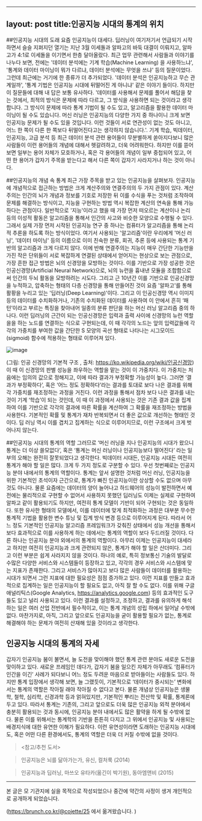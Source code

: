 
---
layout: post
title:인공지능 시대의 통계의 위치
---

##인공지능 시대의 도래
요즘 인공지능이 대세다. 딥러닝이 여기저기서 언급되기 시작하면서 슬슬 지펴지던 열기는 지난 3월 이세돌과 알파고의 바둑 대결이 이뤄지고, 알파고가 4:1로 이세돌을 이기면서 한층 달아올랐다. 최근 업무 관련해서 사람들과 이야기를 나누다 보면, 전에는 '데이터 분석에는 기계 학습(Machine Learning) 을 사용하느냐', '통계와 데이터 마이닝이 뭐가 다르냐, 데이터 분석에는 무엇을 쓰냐' 등의 질문이었다. 그런데 최근에는 거기에 한 종류가 더 추가되었다. '데이터 분석은 인공지능하고 무슨 관계일까', '통계 기법은 인공지능 시대에 뒤떨어진 게 아니냐' 같은 이야기 들이다.
하지만 이 질문들에 대해 내 답은 보통 유사하다. '데이터를 사용해서 문제를 풀어서 해답을 찾는 것에서, 최적의 방식은 문제에 따라 다르고, 그 방식을 사용하면 되는 것이라고 생각합니다. 그 방식이 문제에 따라 통계 기법이 될 수도 있고, 알고리즘을 활용한 데이터 마이닝이 될 수도 있습니다. 머신 러닝은 인공지능의 다양한 가지 중 하나이니 크게 보면 인공지능 문제가 될 수도 있을 것입니다. 이런 것들이 서로 연관성이 없는 것도 아니고, 어느 한 쪽이 다른 한 쪽보다 뒤떨어진다고는 생각하지 않습니다.'. 기계 학습, 빅데이터, 인공지능, 고급 분석 등 최근 데이터 분석 관련 용어들이 무분별하게 쏟아지다보니 많은 사람들이 이런 용어들의 개념에 대해서 헷갈려하고, 더욱 어려워한다. 하지만 이를 뜯어보면 일부는 용어 자체가 모호하거나, 혹은 각 용어들의 개념이 일부 중첩되어 있고, 어떤 한 용어가 갑자기 주목을 받는다고 해서 다른 쪽이 갑자기 사라지거나 하는 것이 아니다. 

##인공지능의 개념 속 통계
 최근 가장 주목을 받고 있는 인공지능을 살펴보자. 인공지능에 개념적으로 접근하는 방법은 크게 계산주의와 연결주의의 두 가지 관점이 있다. 계산주의는 인간의 뇌가 개념과 정보를 기호로 저장한 뒤 이를 수식을 푸는 것처럼 조작하여 문제를 해결하는 방식이고, 지능을 구현하는 방법 역시 복잡한 계산의 연속을 통해 가능하다는 관점이다. 일반적으로 '지능'이라고 했을 때 가장 먼저 떠오르는 계산이나 논리 등의 이성적 활동은 알고리즘을 통해서 인간의 사고와 비슷한 모양으로 수행될 수 있다. 그래서 실제 가장 먼저 시작된 인공지능 연구 중 하나는 컴퓨터가 알고리즘을 통해 논리적 추론을 하도록 하는 방식이었다. 여기서 사용되는 '알고리즘'이란 우리에게 '머신 러닝', '데이터 마이닝' 등의 이름으로 이미 친숙한 분류, 회귀, 추론 등에 사용되는 통계 기반의 알고리즘과 크게 다르지 않다. 
이에 반해 연결주의는 지능이 매우 간단한 기능만을 가진 작은 단위들이 서로 복잡하게 연결된 상태에서 얻어지는 현상으로 보는 관점으로, 가장 흔한 접근 방법은 뇌의 신경망을 모방하는 것이다. 이를 기반으로 가장 성공한 것은 인공신경망(Artificial Neural Network)으로, 뇌의 뉴런을 흉내낸 모듈을 조합함으로써 인간의 두뇌 활동을 모방하려는 시도다. 그리고 근 10년간 이를 기반으로 인공신경망을 누적하고, 압축하는 형태의 다층 신경망을 통해 만들어진 것이 요즘 '알파고'를 통해 활황을 누리고 있는 '딥러닝(Deep Learning)'이다. 그리고 이 인공신경망 역시 이미지 등의 데이터를 수치화하거나, 기존의 수치화된 데이터를 사용하여 이 안에서 흔히 ‘패턴’이라고 부르는 특징을 찾아내어 일종의 분류 판단을 하는 머신 러닝 알고리즘 중의 하나다. 이런 딥러닝의 근간이 되는 인공신경망은 입력과 출력 사이에 신경망의 뉴런 역할을을 하는 노드를 연결하는 식으로 구현되는데, 이 때 각각의 노드는 앞의 입력값들에 각각의 가중치를 부여한 값을 간단한 S 모양의 곡선 형태로 나타나는 시그모이드(sigmoid) 함수에 적용하는 형태로 이루어져 있다. 

![image](https://t1.daumcdn.net/thumb/R1280x0/?fname=http://t1.daumcdn.net/brunch/service/user/GxW/image/5sG7_qGEi1NJl3mekIelsxzwu_4.png)

(그림: 인공 신경망의 기본적 구조 , 출처: <https://ko.wikipedia.org/wiki/인공신경망>)
이 때 이 신경망의 판별 성능을 좌우하는 역할을 맡는 것이 이 가중치다. 이 가중치는 처음에는 임의의 값으로 정해지고, 이에 따라 결과가 부정확할 가능성이 높다. 그러면  ‘결과가 부정확하다’, 혹은 ‘어느 정도 정확하다’라는 결과를 토대로 보다 나은 결과를 위해 각 가중치를 재조정하는 과정을 거친다. 이런 과정을 통해서 점차 보다 나은 결과를 내는 것이 기계 ‘학습’이 되는 것인데, 이 때 이 과정에서 사용되는 것은 기존 결과 값을 집계하여 이를 기반으로 각각의 결과에 따른 확률을 계산하여 그 확률을 재조정하는 방법을 사용한다. 기본적인 확률 및 통계가 재차 반복되면서 더 좋은 값으로  개선하는 형태인 것이다. 딥 러닝 역시 이를 겹치고 집계하는 식으로 이루어지므로, 이런 구조에서 크게 벗어나지 않는다. 

##인공지능 시대의 통계의 역할
그러므로 ‘머신 러닝을 지나 인공지능의 시대가 왔으니 통계는 더 이상 쓸모없다’, 혹은 ‘통계는 머신 러닝이나 인공지능보다 떨어진다’ 라는 일부의 오해는 완전히 잘못되었다고 생각한다. 빅데이터 시대든, 인공지능 시대든 여전히 통계가 해야 할 일은 많다.  크게 두 가지 정도로 구분할 수 있다. 우선 첫번째로는 인공지능 분야 내에서의 통계의 역할이다. 통계는 앞서 설명한 것처럼  머신 러닝, 인공지능을 위한 기본적인 초석이자 근간으로, 통계가 빠진 인공지능이란 상상할 수도 없으며 아무 것도 아니다. 물론 요즘에는 데이터의 양이 늘어나고 하드웨어의 성능이 발전하면서 예전에는 물리적으로 구현할 수 없어서 사용하지 못했던 딥러닝도 이제는 실제로 구현하여 알파고 같이 활용되기도 하지만, 여전히 통계 모델이 기반이 되어 구현되는 것은 동일하다. 또한 유사한 형태의 모델에서, 이를 데이터에 맞게 최적화하는 과정은 대부분 무수한 통계적 기법을 활용한 변수 튜닝 및 집계 방식 변경 등으로 이루어지게 된다. 따라서 어느 정도 기본적인 인공지능 알고리즘 프레임워크가 갖춰진 상태에서 성능 개선을 통해서 보다 효과적으로 이를 사용하게 하는 데에서는 통계의 역할이 보다 두드러질 것이다.
다른 하나는 인공지능 분야 외에서의 통계의 역할이다. 아무리 이제는 인공지능이 대세라고 하지만 여전히 인공지능과 크게 관련되지 않은, 통계가 해야 할 일은 산더미다. 그리고 이런 부분은 쉽게 사라지지 않을 것이다. 하나의 예로, 특히 정보통신 기술의 발달로 수많은 다양한 서비스와 시스템들이 등장하고 있고, 각각의 경우 서비스와 시스템에 맞는 지표가 존재한다. 그리고 서비스가 많아지고 보다 많은 사람들이 데이터를 활용하는 시대가 되면서 그런 지표에 대한 필요성은 점점 증가하고 있다. 이런 지표를 만들고 효과적으로 집계하는 일은 인공지능이 할 필요도 없고, 아직 잘 할 수도 없다. 이를 위해 구글 애널리틱스(Google Analytics, https://analytics.google.com) 등의 효과적인 도구들도 있고 널리 사용되고 있다. 이런 결과를 설정하고, 조정하고, 결과를 유의하게 해석하는 일은 여러 산업 전반에서 필수적이고, 이는 통계 개념의 성립 하에서 일어날 수밖에 없다. 마찬가지로, 아직, 그리고 앞으로도 인공지능을 굳이 활용할 필요가 없는, 통계로 해결해야 하는 문제가 여전히 산재해 있을 것이라고 생각한다.

## 인공지능 시대의 통계의 자세
 갑자기 인공지능 붐이 불면서, 늘 도전을 맞이해야 했던 통계 관련 분야도 새로운 도전을 맞이하고 있다. 새로운 프레임인 데다가, 갑자기 붐을 일으킨 자체가 아무래도 ‘컴퓨터가 인간을 이긴’ 사례가 되다보니 어느 정도 두려운 마음으로 받아들이는 사람들도 있다. 하지만 통계 입장에서 생각해 보면, 늘 그랬듯이, 기본적으로 ‘데이터가 중시되는’ 변화에서는 통계의 역할은 작아질 래야 작아질 수 없다고 본다. 물론 개념상 인공지능은 생물학, 철학, 심리학, 신경과학 등과 얽혀있지만, 기본적인 뿌리는 전산학 및 확률, 통계론에 두고 있다. 따라서 통계는 기존의, 그리고 앞으로도 더욱 많은 인공지능 외적 분야에서 충분히 활용되는 것과 동시에, 인공지능 분야 내에서도 많은 활약을 하게 될 수밖에 없다. 물론 이를 위해서는 통계학의 기반을 튼튼히 다지고 그 위에서 인공지능 및 사용되는 배경지식에 대한 유연한 이해가 필요하다. 이런 유연성이라면 도래하는 인공지능 시대에도, 혹은 어떤 다른 환경에서도, 통계의 역할은 더욱 더 커질 수밖에 없을 것이다.

> <참고/추천 도서>

> 인공지능은 뇌를 닮아가는가, 유신, 컬처룩 (2014)

> 인공지능과 딥러닝, 마쓰오 유타카(옮긴이 박기원), 동아엠앤비 (2015)

----
본 글은 모 기관지에 실을 목적으로 작성되었으나 중간에 약간의 사정이 생겨 개인적으로 공개하게 되었습니다. 

(https://brunch.co.kr/@cojette/25 에서 옮겨왔습니다. )
